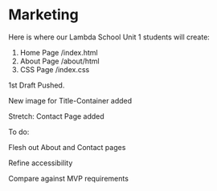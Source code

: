# Marketing

Here is where our Lambda School Unit 1 students will create:

1) Home Page /index.html
2) About Page /about/html
3) CSS Page /index.css


1st Draft Pushed.

New image for Title-Container added 

Stretch: Contact Page added

To do: 

Flesh out About and Contact pages

Refine accessibility 

Compare against MVP requirements